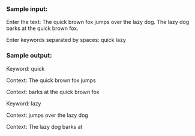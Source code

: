 ### Sample input:
Enter the text: The quick brown fox jumps over the lazy dog. The lazy dog barks at the quick brown fox.

Enter keywords separated by spaces: quick lazy

### Sample output:
Keyword: quick

Context: The quick brown fox jumps

Context: barks at the quick brown fox

Keyword: lazy

Context: jumps over the lazy dog

Context: The lazy dog barks at